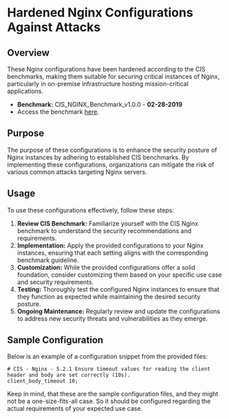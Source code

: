 
# Hardened Nginx Configurations Against Attacks

## Overview
These Nginx configurations have been hardened according to the CIS benchmarks, making them suitable for securing critical instances of Nginx, particularly in on-premise infrastructure hosting mission-critical applications.

- **Benchmark:** CIS_NGINX_Benchmark_v1.0.0 - **02-28-2019**
- Access the benchmark [here](https://www.cisecurity.org/benchmark/nginx).

## Purpose
The purpose of these configurations is to enhance the security posture of Nginx instances by adhering to established CIS benchmarks. By implementing these configurations, organizations can mitigate the risk of various common attacks targeting Nginx servers.

## Usage
To use these configurations effectively, follow these steps:

1. **Review CIS Benchmark:** Familiarize yourself with the CIS Nginx benchmark to understand the security recommendations and requirements.
2. **Implementation:** Apply the provided configurations to your Nginx instances, ensuring that each setting aligns with the corresponding benchmark guideline.
3. **Customization:** While the provided configurations offer a solid foundation, consider customizing them based on your specific use case and security requirements.
4. **Testing:** Thoroughly test the configured Nginx instances to ensure that they function as expected while maintaining the desired security posture.
5. **Ongoing Maintenance:** Regularly review and update the configurations to address new security threats and vulnerabilities as they emerge.

## Sample Configuration
Below is an example of a configuration snippet from the provided files:

```nginx
# CIS - Nginx - 5.2.1 Ensure timeout values for reading the client header and body are set correctly (10s).
client_body_timeout 10;
```
Keep in mind, that these are the sample configuration files, and they might not be a one-size-fits-all case. So it should be configured regarding the actual requirements of your expected use case. 
